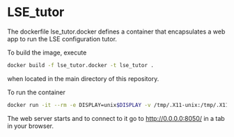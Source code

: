 # LSE_tutor

The dockerfile lse_tutor.docker defines a container that encapsulates a web app to run the LSE configuration tutor.

To build the image, execute

```bash
docker build -f lse_tutor.docker -t lse_tutor .
```

when located in the main directory of this repository.

To run the container

```bash
docker run -it --rm -e DISPLAY=unix$DISPLAY -v /tmp/.X11-unix:/tmp/.X11-unix -p 8050:8050 --device /dev/video0 lse_tutor /bin/bash -c 'cat /lse_tutor.readme.txt; cd /lse_tutor; python3 app.py 0.0.0.0'
```

The web server starts and to connect to it go to http://0.0.0.0:8050/ in a tab in your browser.
